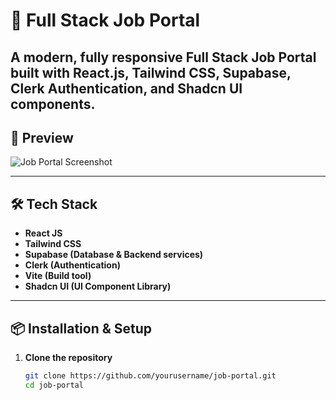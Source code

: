 # 💼 Full Stack Job Portal

A modern, fully responsive **Full Stack Job Portal** built with **React.js**, **Tailwind CSS**, **Supabase**, **Clerk Authentication**, and **Shadcn UI** components.
---

## 📸 Preview
![Job Portal Screenshot](public/banner.jpeg)

---

## 🛠️ Tech Stack

- **React JS**
- **Tailwind CSS**
- **Supabase (Database & Backend services)**
- **Clerk (Authentication)**
- **Vite (Build tool)**
- **Shadcn UI (UI Component Library)**

---

## 📦 Installation & Setup

1. **Clone the repository**
   ```bash
   git clone https://github.com/yourusername/job-portal.git
   cd job-portal





